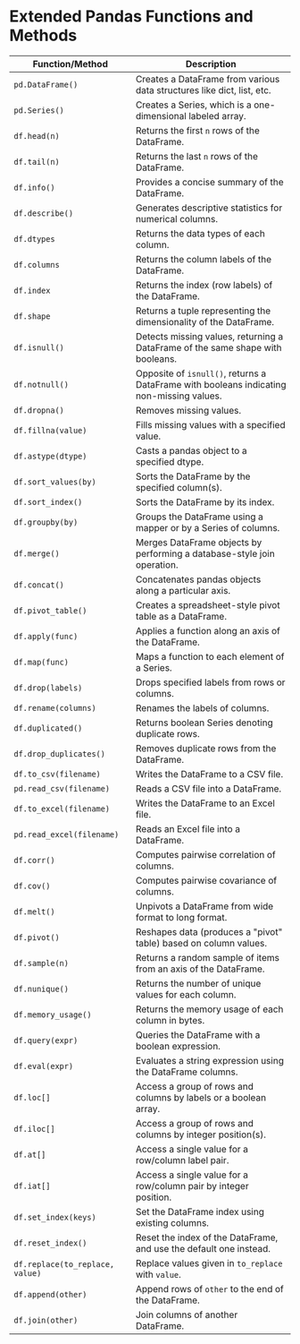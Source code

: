 # Extended Pandas Functions and Methods

| Function/Method            | Description                                                                 |
|----------------------------|-----------------------------------------------------------------------------|
| `pd.DataFrame()`           | Creates a DataFrame from various data structures like dict, list, etc.      |
| `pd.Series()`              | Creates a Series, which is a one-dimensional labeled array.                 |
| `df.head(n)`               | Returns the first `n` rows of the DataFrame.                                |
| `df.tail(n)`               | Returns the last `n` rows of the DataFrame.                                 |
| `df.info()`                | Provides a concise summary of the DataFrame.                                |
| `df.describe()`            | Generates descriptive statistics for numerical columns.                     |
| `df.dtypes`                | Returns the data types of each column.                                      |
| `df.columns`               | Returns the column labels of the DataFrame.                                 |
| `df.index`                 | Returns the index (row labels) of the DataFrame.                            |
| `df.shape`                 | Returns a tuple representing the dimensionality of the DataFrame.           |
| `df.isnull()`              | Detects missing values, returning a DataFrame of the same shape with booleans.|
| `df.notnull()`             | Opposite of `isnull()`, returns a DataFrame with booleans indicating non-missing values.|
| `df.dropna()`              | Removes missing values.                                                     |
| `df.fillna(value)`         | Fills missing values with a specified value.                                |
| `df.astype(dtype)`         | Casts a pandas object to a specified dtype.                                 |
| `df.sort_values(by)`       | Sorts the DataFrame by the specified column(s).                             |
| `df.sort_index()`          | Sorts the DataFrame by its index.                                           |
| `df.groupby(by)`           | Groups the DataFrame using a mapper or by a Series of columns.              |
| `df.merge()`               | Merges DataFrame objects by performing a database-style join operation.     |
| `df.concat()`              | Concatenates pandas objects along a particular axis.                        |
| `df.pivot_table()`         | Creates a spreadsheet-style pivot table as a DataFrame.                     |
| `df.apply(func)`           | Applies a function along an axis of the DataFrame.                          |
| `df.map(func)`             | Maps a function to each element of a Series.                                |
| `df.drop(labels)`          | Drops specified labels from rows or columns.                                |
| `df.rename(columns)`       | Renames the labels of columns.                                              |
| `df.duplicated()`          | Returns boolean Series denoting duplicate rows.                             |
| `df.drop_duplicates()`     | Removes duplicate rows from the DataFrame.                                  |
| `df.to_csv(filename)`      | Writes the DataFrame to a CSV file.                                         |
| `pd.read_csv(filename)`    | Reads a CSV file into a DataFrame.                                          |
| `df.to_excel(filename)`    | Writes the DataFrame to an Excel file.                                      |
| `pd.read_excel(filename)`  | Reads an Excel file into a DataFrame.                                       |
| `df.corr()`                | Computes pairwise correlation of columns.                                   |
| `df.cov()`                 | Computes pairwise covariance of columns.                                    |
| `df.melt()`                | Unpivots a DataFrame from wide format to long format.                       |
| `df.pivot()`               | Reshapes data (produces a "pivot" table) based on column values.            |
| `df.sample(n)`             | Returns a random sample of items from an axis of the DataFrame.             |
| `df.nunique()`             | Returns the number of unique values for each column.                        |
| `df.memory_usage()`        | Returns the memory usage of each column in bytes.                           |
| `df.query(expr)`           | Queries the DataFrame with a boolean expression.                            |
| `df.eval(expr)`            | Evaluates a string expression using the DataFrame columns.                  |
| `df.loc[]`                 | Access a group of rows and columns by labels or a boolean array.            |
| `df.iloc[]`                | Access a group of rows and columns by integer position(s).                  |
| `df.at[]`                  | Access a single value for a row/column label pair.                          |
| `df.iat[]`                 | Access a single value for a row/column pair by integer position.            |
| `df.set_index(keys)`       | Set the DataFrame index using existing columns.                             |
| `df.reset_index()`         | Reset the index of the DataFrame, and use the default one instead.          |
| `df.replace(to_replace, value)` | Replace values given in `to_replace` with `value`.                     |
| `df.append(other)`         | Append rows of `other` to the end of the DataFrame.                         |
| `df.join(other)`           | Join columns of another DataFrame.                                          |
